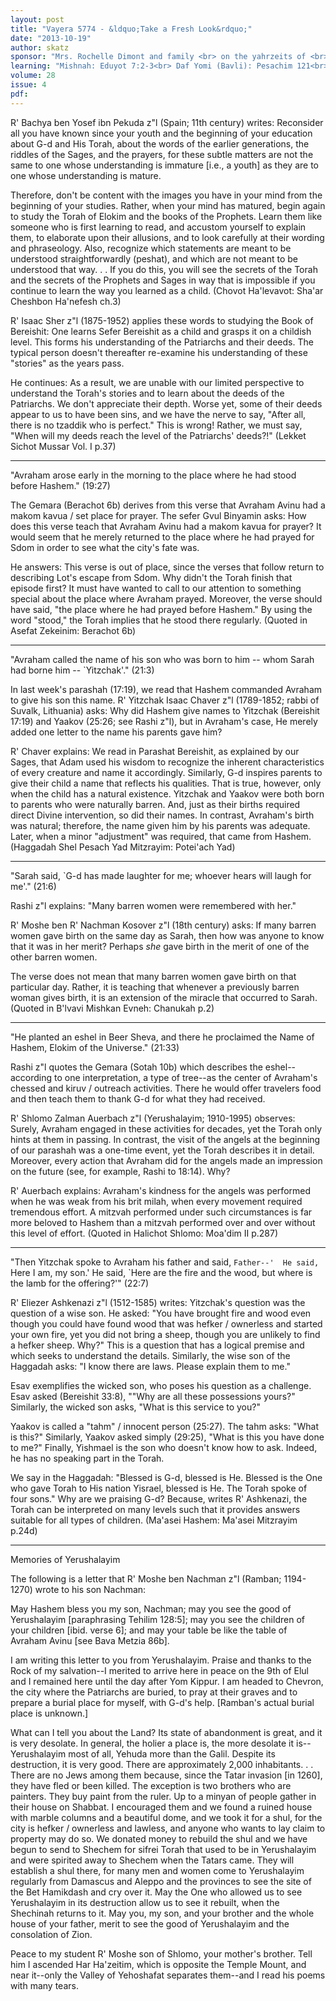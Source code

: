 ```yaml
---
layout: post
title: "Vayera 5774 - &ldquo;Take a Fresh Look&rdquo;"
date: "2013-10-19"
author: skatz
sponsor: "Mrs. Rochelle Dimont and family <br> on the yahrzeits of <br> grandmother and great-grandmother <br> Chaya Sarah Tarshish a\"h <br> mother-in-law and grandmother <br> Chana Dimont a\"h <br> and father and grandfather <br> Rabbi Louis Tarshish Halevi a\"h"
learning: "Mishnah: Eduyot 7:2-3<br> Daf Yomi (Bavli): Pesachim 121<br> Begin Masechet Shekalim on Sunday<br> Halachah: Mishnah Berurah 308:13-15"
volume: 28
issue: 4
pdf: 
---
```


 R' Bachya ben Yosef ibn Pekuda z"l (Spain; 11th century) writes: Reconsider all you have known since your youth and the beginning of your education about G-d and His Torah, about the words of the earlier generations, the riddles of the Sages, and the prayers, for these subtle matters are not the same to one whose understanding is immature \[i.e., a youth\] as they are to one whose understanding is mature.

 Therefore, don't be content with the images you have in your mind from the beginning of your studies. Rather, when your mind has matured, begin again to study the Torah of Elokim and the books of the Prophets. Learn them like someone who is first learning to read, and accustom yourself to explain them, to elaborate upon their allusions, and to look carefully at their wording and phraseology. Also, recognize which statements are meant to be understood straightforwardly (peshat), and which are not meant to be understood that way. . . If you do this, you will see the secrets of the Torah and the secrets of the Prophets and Sages in way that is impossible if you continue to learn the way you learned as a child. (Chovot Ha'levavot: Sha'ar Cheshbon Ha'nefesh ch.3)

 R' Isaac Sher z"l (1875-1952) applies these words to studying the Book of Bereishit: One learns Sefer Bereishit as a child and grasps it on a childish level. This forms his understanding of the Patriarchs and their deeds. The typical person doesn't thereafter re-examine his understanding of these "stories" as the years pass.

 He continues: As a result, we are unable with our limited perspective to understand the Torah's stories and to learn about the deeds of the Patriarchs. We don't appreciate their depth. Worse yet, some of their deeds appear to us to have been sins, and we have the nerve to say, "After all, there is no tzaddik who is perfect." This is wrong! Rather, we must say, "When will my deeds reach the level of the Patriarchs' deeds?!" (Lekket Sichot Mussar Vol. I p.37)

 ********

 "Avraham arose early in the morning to the place where he had  stood before Hashem." (19:27)

 The Gemara (Berachot 6b) derives from this verse that Avraham Avinu had a makom kavua / set place for prayer. The sefer Gvul Binyamin asks: How does this verse teach that Avraham Avinu had a makom kavua for prayer? It would seem that he merely returned to the place where he had prayed for Sdom in order to see what the city's fate was.

 He answers: This verse is out of place, since the verses that follow return to describing Lot's escape from Sdom. Why didn't the Torah finish that episode first? It must have wanted to call to our attention to something special about the place where Avraham prayed. Moreover, the verse should have said, "the place where he had prayed before Hashem." By using the word "stood," the Torah implies that he stood there regularly. (Quoted in Asefat Zekeinim: Berachot 6b)

 ********

 "Avraham called the name of his son who was born to him -- whom  Sarah had borne him -- `Yitzchak'." (21:3)

 In last week's parashah (17:19), we read that Hashem commanded Avraham to give his son this name. R' Yitzchak Isaac Chaver z"l (1789-1852; rabbi of Suvalk, Lithuania) asks: Why did Hashem give names to Yitzchak (Bereishit 17:19) and Yaakov (25:26; see Rashi z"l), but in Avraham's case, He merely added one letter to the name his parents gave him?

 R' Chaver explains: We read in Parashat Bereishit, as explained by our Sages, that Adam used his wisdom to recognize the inherent characteristics of every creature and name it accordingly. Similarly, G-d inspires parents to give their child a name that reflects his qualities. That is true, however, only when the child has a natural existence. Yitzchak and Yaakov were both born to parents who were naturally barren. And, just as their births required direct Divine intervention, so did their names. In contrast, Avraham's birth was natural; therefore, the name given him by his parents was adequate. Later, when a minor "adjustment" was required, that came from Hashem. (Haggadah Shel Pesach Yad Mitzrayim: Potei'ach Yad)

 ********

 "Sarah said, `G-d has made laughter for me; whoever hears will  laugh for me'." (21:6)

 Rashi z"l explains: "Many barren women were remembered with her."

 R' Moshe ben R' Nachman Kosover z"l (18th century) asks: If many barren women gave birth on the same day as Sarah, then how was anyone to know that it was in her merit? Perhaps *she* gave birth in the merit of one of the other barren women.

 The verse does not mean that many barren women gave birth on that particular day. Rather, it is teaching that whenever a previously barren woman gives birth, it is an extension of the miracle that occurred to Sarah. (Quoted in B'lvavi Mishkan Evneh: Chanukah p.2)

 ********

 "He planted an eshel in Beer Sheva, and there he proclaimed the  Name of Hashem, Elokim of the Universe." (21:33)

 Rashi z"l quotes the Gemara (Sotah 10b) which describes the eshel-- according to one interpretation, a type of tree--as the center of Avraham's chessed and kiruv / outreach activities. There he would offer travelers food and then teach them to thank G-d for what they had received.

 R' Shlomo Zalman Auerbach z"l (Yerushalayim; 1910-1995) observes: Surely, Avraham engaged in these activities for decades, yet the Torah only hints at them in passing. In contrast, the visit of the angels at the beginning of our parashah was a one-time event, yet the Torah describes it in detail. Moreover, every action that Avraham did for the angels made an impression on the future (see, for example, Rashi to 18:14). Why?

 R' Auerbach explains: Avraham's kindness for the angels was performed when he was weak from his brit milah, when every movement required tremendous effort. A mitzvah performed under such circumstances is far more beloved to Hashem than a mitzvah performed over and over without this level of effort. (Quoted in Halichot Shlomo: Moa'dim II p.287)

 ********

 "Then Yitzchak spoke to Avraham his father and said, `Father--'  He said, `Here I am, my son.' He said, `Here are the fire and  the wood, but where is the lamb for the offering?'" (22:7)

 R' Eliezer Ashkenazi z"l (1512-1585) writes: Yitzchak's question was the question of a wise son. He asked: "You have brought fire and wood even though you could have found wood that was hefker / ownerless and started your own fire, yet you did not bring a sheep, though you are unlikely to find a hefker sheep. Why?" This is a question that has a logical premise and which seeks to understand the details. Similarly, the wise son of the Haggadah asks: "I know there are laws. Please explain them to me."

 Esav exemplifies the wicked son, who poses his question as a challenge. Esav asked (Bereishit 33:8), ""Why are all these possessions yours?" Similarly, the wicked son asks, "What is this service to you?"

 Yaakov is called a "tahm" / innocent person (25:27). The tahm asks: "What is this?" Similarly, Yaakov asked simply (29:25), "What is this you have done to me?" Finally, Yishmael is the son who doesn't know how to ask. Indeed, he has no speaking part in the Torah.

 We say in the Haggadah: "Blessed is G-d, blessed is He. Blessed is the One who gave Torah to His nation Yisrael, blessed is He. The Torah spoke of four sons." Why are we praising G-d? Because, writes R' Ashkenazi, the Torah can be interpreted on many levels such that it provides answers suitable for all types of children. (Ma'asei Hashem: Ma'asei Mitzrayim p.24d)

 ********

 Memories of Yerushalayim

 The following is a letter that R' Moshe ben Nachman z"l (Ramban;  1194-1270) wrote to his son Nachman:

 May Hashem bless you my son, Nachman; may you see the good of Yerushalayim \[paraphrasing Tehilim 128:5\]; may you see the children of your children \[ibid. verse 6\]; and may your table be like the table of Avraham Avinu \[see Bava Metzia 86b\].

 I am writing this letter to you from Yerushalayim. Praise and thanks to the Rock of my salvation--I merited to arrive here in peace on the 9th of Elul and I remained here until the day after Yom Kippur. I am headed to Chevron, the city where the Patriarchs are buried, to pray at their graves and to prepare a burial place for myself, with G-d's help. \[Ramban's actual burial place is unknown.\]

 What can I tell you about the Land? Its state of abandonment is great, and it is very desolate. In general, the holier a place is, the more desolate it is--Yerushalayim most of all, Yehuda more than the Galil. Despite its destruction, it is very good. There are approximately 2,000 inhabitants. . . There are no Jews among them because, since the Tatar invasion \[in 1260\], they have fled or been killed. The exception is two brothers who are painters. They buy paint from the ruler. Up to a minyan of people gather in their house on Shabbat. I encouraged them and we found a ruined house with marble columns and a beautiful dome, and we took it for a shul, for the city is hefker / ownerless and lawless, and anyone who wants to lay claim to property may do so. We donated money to rebuild the shul and we have begun to send to Shechem for sifrei Torah that used to be in Yerushalayim and were spirited away to Shechem when the Tatars came. They will establish a shul there, for many men and women come to Yerushalayim regularly from Damascus and Aleppo and the provinces to see the site of the Bet Hamikdash and cry over it. May the One who allowed us to see Yerushalayim in its destruction allow us to see it rebuilt, when the Shechinah returns to it. May you, my son, and your brother and the whole house of your father, merit to see the good of Yerushalayim and the consolation of Zion.

 Peace to my student R' Moshe son of Shlomo, your mother's brother. Tell him I ascended Har Ha'zeitim, which is opposite the Temple Mount, and near it--only the Valley of Yehoshafat separates them--and I read his poems with many tears.

